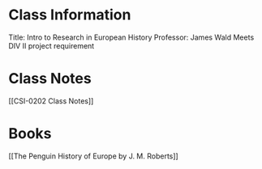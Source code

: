 # Class Information
Title: Intro to Research in European History
Professor: James Wald
Meets DIV II project requirement
# Class Notes
[[CSI-0202 Class Notes]]
# Books
[[The Penguin History of Europe by J. M. Roberts]]